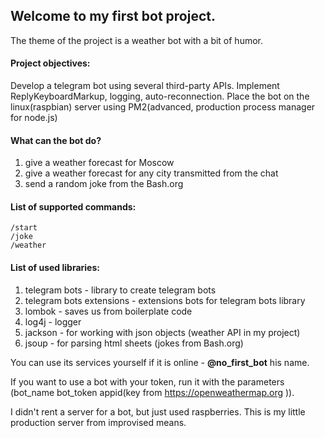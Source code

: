 ## Welcome to my first bot project. 

The theme of the project is a weather bot with a bit of humor.

#### Project objectives:
Develop a telegram bot using several third-party APIs.
Implement ReplyKeyboardMarkup, logging, auto-reconnection.
Place the bot on the linux(raspbian) server using PM2(advanced, production process manager for node.js)

#### What can the bot do?
1. give a weather forecast for Moscow
2. give a weather forecast for any city transmitted from the chat
3. send a random joke from the Bash.org

#### List of supported commands:
    /start
    /joke
    /weather

#### List of used libraries:
1. telegram bots - library to create telegram bots
2. telegram bots extensions - extensions bots for telegram bots library
3. lombok - saves us from boilerplate code
4. log4j - logger
5. jackson - for working with json objects (weather API in my project)
6. jsoup - for parsing html sheets (jokes from Bash.org)

You can use its services yourself if it is online - **@no_first_bot** his name.

If you want to use a bot with your token, run it with the parameters (bot_name bot_token appid(key from https://openweathermap.org )).

I didn't rent a server for a bot, but just used raspberries. This is my little production server from improvised means.